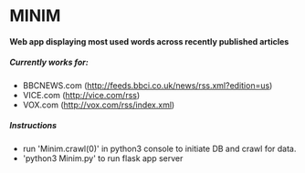 # MINIM

#### Web app displaying most used words across recently published articles

##### Currently works for:
* BBCNEWS.com (http://feeds.bbci.co.uk/news/rss.xml?edition=us)
* VICE.com (http://vice.com/rss)
* VOX.com (http://vox.com/rss/index.xml)

##### Instructions
* run 'Minim.crawl(0)' in python3 console to initiate DB and crawl for data.
* 'python3 Minim.py' to run flask app server
